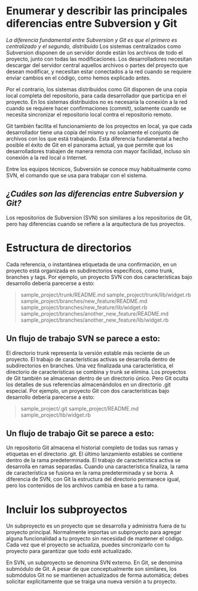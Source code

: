 # Enumerar y describir las principales diferencias entre Subversion y Git
_La diferencia fundamental entre Subversion y Git es que el primero es centralizado y el segundo, distribuido_
Los sistemas centralizados como Subversion disponen de un servidor donde están los archivos de todo el proyecto, junto con todas las modificaciones. Los desarrolladores necesitan descargar del servidor central aquellos archivos o partes del proyecto que desean modificar, y necesitan estar conectados a la red cuando se requiere enviar cambios en el código, como hemos explicado antes.

Por el contrario, los sistemas distribuidos como Git disponen de una copia local completa del repositorio, para cada desarrollador que participa en el proyecto. En los sistemas distribuidos no es necesaria la conexión a la red cuando se requiere hacer confirmaciones (commit), solamente cuando se necesita sincronizar el repositorio local contra el repositorio remoto.

Git también facilita el funcionamiento de los proyectos en local, ya que cada desarrollador tiene una copia del mismo y no solamente el conjunto de archivos con los que está trabajando. Esta diferencia fundamental a hecho posible el éxito de Git en el panorama actual, ya que permite que los desarrolladores trabajen de manera remota con mayor facilidad, incluso sin conexión a la red local o Internet.

Entre los equipos técnicos, Subversión se conoce muy habitualmente como  SVN, el comando que se usa para trabajar con el sistema.

## _¿Cuáles son las diferencias entre Subversion y Git?_
Los repositorios de Subversion (SVN) son similares a los repositorios de Git, pero hay diferencias cuando se refiere a la arquitectura de tus proyectos.

# Estructura de directorios
Cada referencia, o instantánea etiquetada de una confirmación, en un proyecto está organizada en subdirectorios específicos, como trunk, branches y tags. Por ejemplo, un proyecto SVN con dos características bajo desarrollo debería parecerse a esto:

 > sample_project/trunk/README.md
 > sample_project/trunk/lib/widget.rb
 > sample_project/branches/new_feature/README.md
 > sample_project/branches/new_feature/lib/widget.rb
 > sample_project/branches/another_new_feature/README.md
 > sample_project/branches/another_new_feature/lib/widget.rb
 
## Un flujo de trabajo SVN se parece a esto:

El directorio trunk representa la versión estable más reciente de un proyecto.
El trabajo de características activas se desarrolla dentro de subdirectorios en branches.
Una vez finalizada una característica, el directorio de características se combina y trunk se elimina.
Los proyectos de Git también se almacenan dentro de un directorio único. Pero Git oculta los detalles de sus referencias almacenándolos en un directorio .git especial. Por ejemplo, un proyecto Git con dos características bajo desarrollo debería parecerse a esto:

>  sample_project/.git
>  sample_project/README.md
>  sample_project/lib/widget.rb

## Un flujo de trabajo Git se parece a esto:

Un repositorio Git almacena el historial completo de todas sus ramas y etiquetas en el directorio .git.
El último lanzamiento estables se contiene dentro de la rama predeterminada.
El trabajo de característica activa se desarrolla en ramas separadas.
Cuando una característica finaliza, la rama de característica se fusiona en la rama predeterminada y se borra.
A diferencia de SVN, con Git la estructura del directorio permanece igual, pero los contenidos de los archivos cambia en base a tu rama.

# Incluir los subproyectos
Un subproyecto es un proyecto que se desarrolla y administra fuera de tu proyecto principal. Normalmente importas un subproyecto para agregar alguna funcionalidad a tu proyecto sin necesidad de mantener el código. Cada vez que el proyecto se actualiza, puedes sincronizarlo con tu proyecto para garantizar que todo esté actualizado.

En SVN, un subproyecto se denomina SVN externo. En Git, se denomina submódulo de Git. A pesar de que conceptualmente son similares, los submódulos Git no se mantienen actualizados de forma automática; debes solicitar explícitamente que se traiga una nueva versión a tu proyecto.

